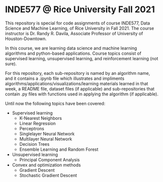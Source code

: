# INDE577 @ Rice University Fall 2021

This repository is special for code assignments of course INDE577, Data Science and Machine Learning, of Rice University in Fall 2021. The course instructor is Dr. Randy R. Davila, Associate Professor of University of Houston-Downtown.

In this course, we are learning data science and machine learning algorithms and python-based applications. Course topics consist of supervised learning, unsupervised learning, and reinforcement learning (not sure).

For this repository, each sub-repository is named by an algorithm name, and it contains a .ipynb file which illustrates and impliments algorithms/applications/visualizations/learning materials learned in that week, a README file, dataset files (if applicable) and sub-repositories that contain .py files with functions used in applying the algorithm (if applicable).

Until now the following topics have been covered:

* Supervised learning
  * K-Nearest Neighbors
  * Linear Regression
  * Perceptrons
  * Singlelayer Neural Network
  * Multilayer Neural Network
  * Decision Trees
  * Ensemble Learning and Random Forest
* Unsupervised learning
  * Principal Component Analysis
* Convex and optimization methods
  * Gradient Descent
  * Stochastic Gradient Descent






